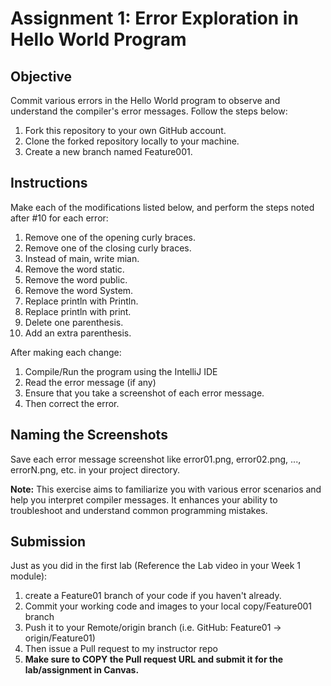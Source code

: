 # Assignment 1: Error Exploration in Hello World Program

## Objective
Commit various errors in the Hello World program to observe and understand the compiler's error messages. Follow the steps below:

1. Fork this repository to your own GitHub account.
2. Clone the forked repository locally to your machine.
3. Create a new branch named Feature001.

## Instructions
Make each of the modifications listed below, and perform the steps noted after #10 for each error:

1. Remove one of the opening curly braces.
2. Remove one of the closing curly braces.
3. Instead of main, write mian.
4. Remove the word static.
5. Remove the word public.
6. Remove the word System.
7. Replace println with Println.
8. Replace println with print.
9. Delete one parenthesis.
10. Add an extra parenthesis.

After making each change:
1. Compile/Run the program using the IntelliJ IDE
2. Read the error message (if any)
4. Ensure that you take a screenshot of each error message.
3. Then correct the error.

## Naming the Screenshots
Save each error message screenshot like error01.png, error02.png, ..., errorN.png, etc. in your project directory.

**Note:** This exercise aims to familiarize you with various error scenarios and help you interpret compiler messages. It enhances your ability to troubleshoot and understand common programming mistakes.

## Submission
Just as you did in the first lab (Reference the Lab video in your Week 1 module):
1. create a Feature01 branch of your code if you haven't already.
2. Commit your working code and images to your local copy/Feature001 branch
3. Push it to your Remote/origin branch (i.e. GitHub: Feature01 -> origin/Feature01)
4. Then issue a Pull request to my instructor repo
5. **Make sure to COPY the Pull request URL and submit it for the lab/assignment in Canvas.**